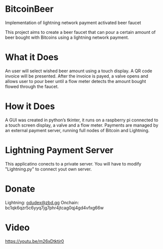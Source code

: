 # BitcoinBeer
Implementation of lightning network payment activated beer faucet

This project aims to create a beer faucet that can pour a certain amount of beer bought with Bitcoins using a lightning network payment.

# What it Does
An user will select wished beer amount using a touch display. A QR code invoice will be presented. After the invoice is payed, a valve opens and allows user to pour beer until a flow meter detects the amount bought flowed through the faucet.

# How it Does
A GUI was created in python’s tkinter, it runs on a raspberry pi connected to a touch screen display, a valve and a flow meter.
Payments are managed by an external payment server, running full nodes of Bitcoin and Lightning.

# Lightning Payment Server
This applicatino conects to a private server. You will have to modify "Lightning.py" to connect yout own server.

# Donate
Lightning: odudex@zbd.gg
Onchain: bc1qk6qzr5c6yyq7jg7phr4jtcag0qj4gd4vfxg66w

# Video
https://youtu.be/m26xDtktjr0

